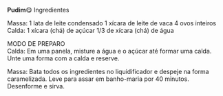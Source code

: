 **Pudim**😋️
Ingredientes

Massa:
1 lata de leite condensado
1 xícara de leite de vaca
4 ovos inteiros
Calda:
1 xícara (chá) de açúcar
1/3 de xícara (chá) de água

MODO DE PREPARO					
Calda:
Em uma panela, misture a água e o açúcar até formar uma calda.
Unte uma forma com a calda e reserve.

Massa:
Bata todos os ingredientes no liquidificador e despeje na forma caramelizada.
Leve para assar em banho-maria por 40 minutos.
Desenforme e sirva.
  
